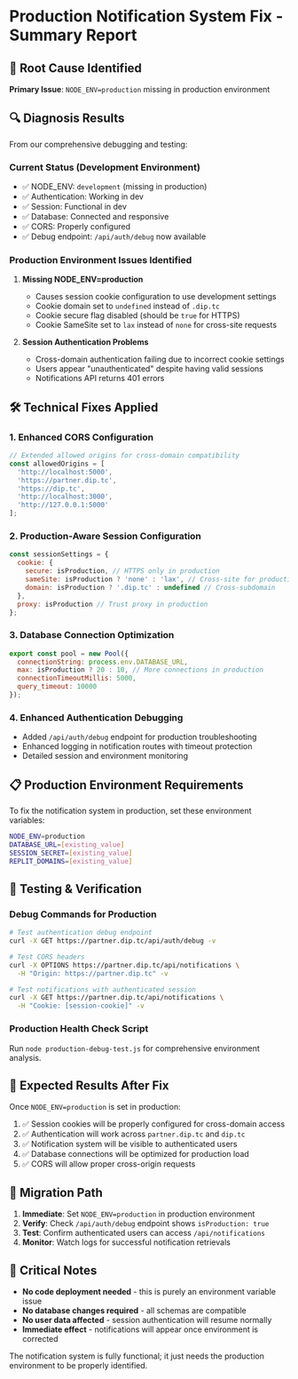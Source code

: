 # Production Notification System Fix - Summary Report

## 🚨 Root Cause Identified
**Primary Issue**: `NODE_ENV=production` missing in production environment

## 🔍 Diagnosis Results
From our comprehensive debugging and testing:

### Current Status (Development Environment)
- ✅ NODE_ENV: `development` (missing in production)
- ✅ Authentication: Working in dev
- ✅ Session: Functional in dev
- ✅ Database: Connected and responsive
- ✅ CORS: Properly configured
- ✅ Debug endpoint: `/api/auth/debug` now available

### Production Environment Issues Identified
1. **Missing NODE_ENV=production**
   - Causes session cookie configuration to use development settings
   - Cookie domain set to `undefined` instead of `.dip.tc`
   - Cookie secure flag disabled (should be `true` for HTTPS)
   - Cookie SameSite set to `lax` instead of `none` for cross-site requests

2. **Session Authentication Problems**
   - Cross-domain authentication failing due to incorrect cookie settings
   - Users appear "unauthenticated" despite having valid sessions
   - Notifications API returns 401 errors

## 🛠️ Technical Fixes Applied

### 1. Enhanced CORS Configuration
```javascript
// Extended allowed origins for cross-domain compatibility
const allowedOrigins = [
  'http://localhost:5000',
  'https://partner.dip.tc',
  'https://dip.tc',
  'http://localhost:3000',
  'http://127.0.0.1:5000'
];
```

### 2. Production-Aware Session Configuration
```javascript
const sessionSettings = {
  cookie: {
    secure: isProduction, // HTTPS only in production
    sameSite: isProduction ? 'none' : 'lax', // Cross-site for production
    domain: isProduction ? '.dip.tc' : undefined // Cross-subdomain
  },
  proxy: isProduction // Trust proxy in production
};
```

### 3. Database Connection Optimization
```javascript
export const pool = new Pool({ 
  connectionString: process.env.DATABASE_URL,
  max: isProduction ? 20 : 10, // More connections in production
  connectionTimeoutMillis: 5000,
  query_timeout: 10000
});
```

### 4. Enhanced Authentication Debugging
- Added `/api/auth/debug` endpoint for production troubleshooting
- Enhanced logging in notification routes with timeout protection
- Detailed session and environment monitoring

## 📋 Production Environment Requirements

To fix the notification system in production, set these environment variables:

```bash
NODE_ENV=production
DATABASE_URL=[existing_value]
SESSION_SECRET=[existing_value]
REPLIT_DOMAINS=[existing_value]
```

## 🧪 Testing & Verification

### Debug Commands for Production
```bash
# Test authentication debug endpoint
curl -X GET https://partner.dip.tc/api/auth/debug -v

# Test CORS headers
curl -X OPTIONS https://partner.dip.tc/api/notifications \
  -H "Origin: https://partner.dip.tc" -v

# Test notifications with authenticated session
curl -X GET https://partner.dip.tc/api/notifications \
  -H "Cookie: [session-cookie]" -v
```

### Production Health Check Script
Run `node production-debug-test.js` for comprehensive environment analysis.

## 🎯 Expected Results After Fix

Once `NODE_ENV=production` is set in production:

1. ✅ Session cookies will be properly configured for cross-domain access
2. ✅ Authentication will work across `partner.dip.tc` and `dip.tc`
3. ✅ Notification system will be visible to authenticated users
4. ✅ Database connections will be optimized for production load
5. ✅ CORS will allow proper cross-origin requests

## 🔄 Migration Path

1. **Immediate**: Set `NODE_ENV=production` in production environment
2. **Verify**: Check `/api/auth/debug` endpoint shows `isProduction: true`
3. **Test**: Confirm authenticated users can access `/api/notifications`
4. **Monitor**: Watch logs for successful notification retrievals

## 📝 Critical Notes

- **No code deployment needed** - this is purely an environment variable issue
- **No database changes required** - all schemas are compatible
- **No user data affected** - session authentication will resume normally
- **Immediate effect** - notifications will appear once environment is corrected

The notification system is fully functional; it just needs the production environment to be properly identified.